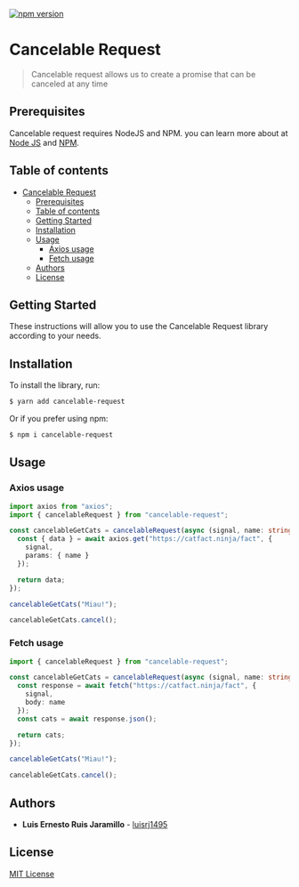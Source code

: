 [![npm version](https://d25lcipzij17d.cloudfront.net/badge.svg?id=js&r=r&type=6e&v=1.0.1&x2=0)](https://www.npmjs.com/package/cancelable-request)

# Cancelable Request

> Cancelable request allows us to create a promise that can be canceled at any time

## Prerequisites

Cancelable request requires NodeJS and NPM. you can learn more about at [Node JS](http://nodejs.org/) and [NPM](https://npmjs.org/).

## Table of contents

- [Cancelable Request](#project-name)
  - [Prerequisites](#prerequisites)
  - [Table of contents](#table-of-contents)
  - [Getting Started](#getting-started)
  - [Installation](#installation)
  - [Usage](#usage)
    - [Axios usage](#axios-usage)
    - [Fetch usage](#fetch-usage)
  - [Authors](#authors)
  - [License](#license)

## Getting Started

These instructions will allow you to use the Cancelable Request library according to your needs.

## Installation

To install the library, run:

```sh
$ yarn add cancelable-request
```

Or if you prefer using npm:

```sh
$ npm i cancelable-request
```

## Usage

### Axios usage

```typescript
import axios from "axios";
import { cancelableRequest } from "cancelable-request";

const cancelableGetCats = cancelableRequest(async (signal, name: string) => {
  const { data } = await axios.get("https://catfact.ninja/fact", {
    signal,
    params: { name }
  });

  return data;
});

cancelableGetCats("Miau!");

cancelableGetCats.cancel();
```

### Fetch usage

```typescript
import { cancelableRequest } from "cancelable-request";

const cancelableGetCats = cancelableRequest(async (signal, name: string) => {
  const response = await fetch("https://catfact.ninja/fact", {
    signal,
    body: name
  });
  const cats = await response.json();

  return cats;
});

cancelableGetCats("Miau!");

cancelableGetCats.cancel();
```

## Authors

- **Luis Ernesto Ruis Jaramillo** - [luisrj1495](https://github.com/luisrj1495)

## License

[MIT License](https://andreasonny.mit-license.org/2019)
